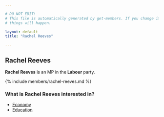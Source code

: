 ```yaml
---

# DO NOT EDIT!
# This file is automatically generated by get-members. If you change it, bad
# things will happen.

layout: default
title: "Rachel Reeves"

---
```


## Rachel Reeves

**Rachel Reeves** is an MP in the **Labour** party.

{% include members/rachel-reeves.md %}

### What is Rachel Reeves interested in?


* [Economy](/interests/economy.html)
* [Education](/interests/education.html)
